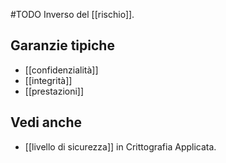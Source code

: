#TODO Inverso del [[rischio]].

## Garanzie tipiche

- [[confidenzialità]]
- [[integrità]]
- [[prestazioni]]

## Vedi anche

- [[livello di sicurezza]] in Crittografia Applicata.
